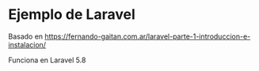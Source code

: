# Ejemplo de Laravel

Basado en https://fernando-gaitan.com.ar/laravel-parte-1-introduccion-e-instalacion/

Funciona en Laravel 5.8
